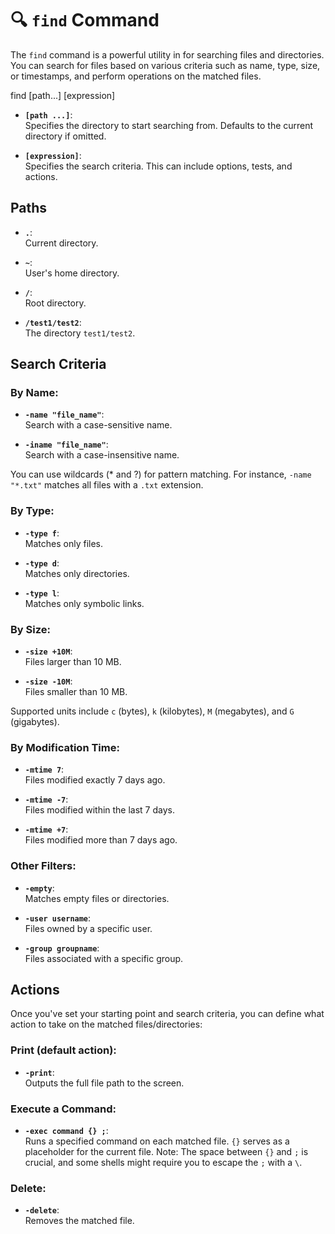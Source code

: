 # 🔍 `find` Command

The `find` command is a powerful utility in for searching files and directories. You can search for files based on various criteria such as name, type, size, or timestamps, and perform operations on the matched files.

find [path...] [expression]


- **`[path ...]`**:  
  Specifies the directory to start searching from. Defaults to the current directory if omitted.

- **`[expression]`**:  
  Specifies the search criteria. This can include options, tests, and actions.

## Paths

- **`.`**:  
  Current directory.

- **`~`**:  
  User's home directory.

- **`/`**:  
  Root directory.

- **`/test1/test2`**:  
  The directory `test1/test2`.

## Search Criteria

### By Name:

- **`-name "file_name"`**:  
  Search with a case-sensitive name.

- **`-iname "file_name"`**:  
  Search with a case-insensitive name.

You can use wildcards (* and ?) for pattern matching. For instance, `-name "*.txt"` matches all files with a `.txt` extension.

### By Type:

- **`-type f`**:  
  Matches only files.

- **`-type d`**:  
  Matches only directories.

- **`-type l`**:  
  Matches only symbolic links.

### By Size:

- **`-size +10M`**:  
  Files larger than 10 MB.

- **`-size -10M`**:  
  Files smaller than 10 MB.

Supported units include `c` (bytes), `k` (kilobytes), `M` (megabytes), and `G` (gigabytes).

### By Modification Time:

- **`-mtime 7`**:  
  Files modified exactly 7 days ago.

- **`-mtime -7`**:  
  Files modified within the last 7 days.

- **`-mtime +7`**:  
  Files modified more than 7 days ago.

### Other Filters:

- **`-empty`**:  
  Matches empty files or directories.

- **`-user username`**:  
  Files owned by a specific user.

- **`-group groupname`**:  
  Files associated with a specific group.

## Actions

Once you've set your starting point and search criteria, you can define what action to take on the matched files/directories:

### Print (default action):

- **`-print`**:  
  Outputs the full file path to the screen.

### Execute a Command:

- **`-exec command {} ;`**:  
  Runs a specified command on each matched file. `{}` serves as a placeholder for the current file. Note: The space between `{}` and `;` is crucial, and some shells might require you to escape the `;` with a `\`.

### Delete:

- **`-delete`**:  
  Removes the matched file.

